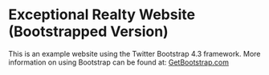 # Exceptional Realty Website (Bootstrapped Version)

This is an example website using the Twitter Bootstrap 4.3 framework. More information on using Bootstrap can be found at: [GetBootstrap.com](http://getbootstrap.com)
